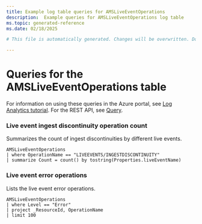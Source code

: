 ```yaml
---
title: Example log table queries for AMSLiveEventOperations
description:  Example queries for AMSLiveEventOperations log table
ms.topic: generated-reference
ms.date: 02/18/2025

# This file is automatically generated. Changes will be overwritten. Do not change this file directly. 

---
```


# Queries for the AMSLiveEventOperations table

For information on using these queries in the Azure portal, see [Log Analytics tutorial](/azure/azure-monitor/logs/log-analytics-tutorial). For the REST API, see [Query](/rest/api/loganalytics/query).


### Live event ingest discontinuity operation count  


Summarizes the count of ingest discontinuities by different live events.  

```query
AMSLiveEventOperations
| where OperationName == "LIVEEVENTS/INGESTDISCONTINUITY"
| summarize Count = count() by tostring(Properties.liveEventName)
```



### Live event error operations  


Lists the live event error operations.  

```query
AMSLiveEventOperations
| where Level == "Error"
| project _ResourceId, OperationName
| limit 100
```

